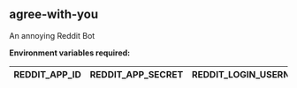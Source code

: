agree-with-you
--------------
An annoying Reddit Bot

**Environment variables required:**

|REDDIT_APP_ID|REDDIT_APP_SECRET|REDDIT_LOGIN_USERNAME|REDDIT_LOGIN_PASSWORD|
|-------------|-----------------|---------------------|---------------------|

